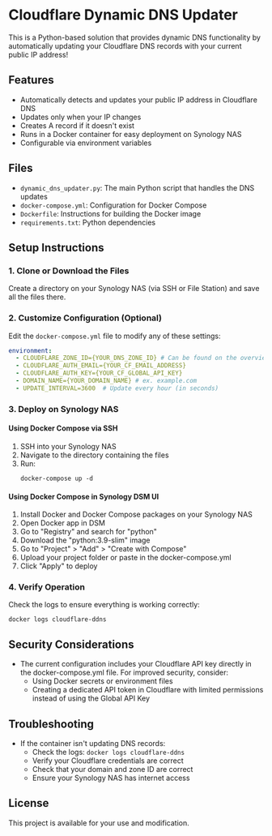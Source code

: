 # Cloudflare Dynamic DNS Updater

This is a Python-based solution that provides dynamic DNS functionality by automatically updating your Cloudflare DNS records with your current public IP address!

## Features

- Automatically detects and updates your public IP address in Cloudflare DNS
- Updates only when your IP changes
- Creates A record if it doesn't exist
- Runs in a Docker container for easy deployment on Synology NAS
- Configurable via environment variables

## Files

- `dynamic_dns_updater.py`: The main Python script that handles the DNS updates
- `docker-compose.yml`: Configuration for Docker Compose
- `Dockerfile`: Instructions for building the Docker image
- `requirements.txt`: Python dependencies

## Setup Instructions

### 1. Clone or Download the Files

Create a directory on your Synology NAS (via SSH or File Station) and save all the files there.

### 2. Customize Configuration (Optional)

Edit the `docker-compose.yml` file to modify any of these settings:

```yaml
environment:
  - CLOUDFLARE_ZONE_ID={YOUR_DNS_ZONE_ID} # Can be found on the overview page of your cloudflare dashboard
  - CLOUDFLARE_AUTH_EMAIL={YOUR_CF_EMAIL_ADDRESS}
  - CLOUDFLARE_AUTH_KEY={YOUR_CF_GLOBAL_API_KEY}
  - DOMAIN_NAME={YOUR_DOMAIN_NAME} # ex. example.com
  - UPDATE_INTERVAL=3600  # Update every hour (in seconds)
```

### 3. Deploy on Synology NAS

#### Using Docker Compose via SSH

1. SSH into your Synology NAS
2. Navigate to the directory containing the files
3. Run:
   ```
   docker-compose up -d
   ```

#### Using Docker Compose in Synology DSM UI

1. Install Docker and Docker Compose packages on your Synology NAS
2. Open Docker app in DSM
3. Go to "Registry" and search for "python"
4. Download the "python:3.9-slim" image
5. Go to "Project" > "Add" > "Create with Compose"
6. Upload your project folder or paste in the docker-compose.yml
7. Click "Apply" to deploy

### 4. Verify Operation

Check the logs to ensure everything is working correctly:

```
docker logs cloudflare-ddns
```

## Security Considerations

- The current configuration includes your Cloudflare API key directly in the docker-compose.yml file. For improved security, consider:
  - Using Docker secrets or environment files
  - Creating a dedicated API token in Cloudflare with limited permissions instead of using the Global API Key

## Troubleshooting

- If the container isn't updating DNS records:
  - Check the logs: `docker logs cloudflare-ddns`
  - Verify your Cloudflare credentials are correct
  - Check that your domain and zone ID are correct
  - Ensure your Synology NAS has internet access

## License

This project is available for your use and modification.

